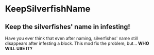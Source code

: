# KeepSilverfishName

## Keep the silverfishes' name in infesting!

Have you ever think that even after naming, silverfishes' name still disappears after infesting a block.
This mod fix the problem, but...
**WHO WILL USE IT?**